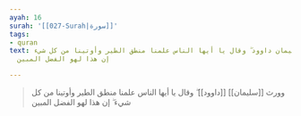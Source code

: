 ```yaml
---
ayah: 16
surah: '[[027-Surah|سورة]]'
tags:
- quran
text: وورث سليمان داوود ۖ وقال يا أيها الناس علمنا منطق الطير وأوتينا من كل شيء ۖ
  إن هذا لهو الفضل المبين

---
```

> وورث [[سليمان]] [[داوود]] ۖ وقال يا أيها الناس علمنا منطق الطير وأوتينا من كل شيء ۖ إن هذا لهو الفضل المبين
